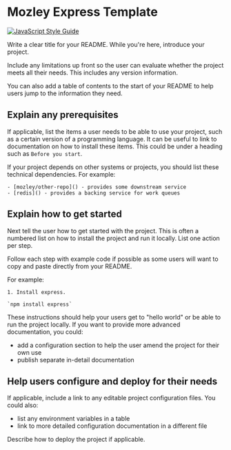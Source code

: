 # Mozley Express Template

[![JavaScript Style Guide](https://cdn.rawgit.com/standard/standard/master/badge.svg)](https://github.com/standard/standard)

Write a clear title for your README. While you're here, introduce your project.

Include any limitations up front so the user can evaluate whether the project meets all their
needs. This includes any version information.

You can also add a table of contents to the start of your README to help users jump to the
information they need.

## Explain any prerequisites

If applicable, list the items a user needs to be able to use your project, such as a certain
version of a programming language. It can be useful to link to documentation on how to install
these items. This could be under a heading such as `Before you start`.

If your project depends on other systems or projects, you should list these technical
dependencies. For example:

```
- [mozley/other-repo]() - provides some downstream service
- [redis]() - provides a backing service for work queues
```

## Explain how to get started

Next tell the user how to get started with the project. This is often a numbered list on how to
install the project and run it locally. List one action per step.

Follow each step with example code if possible as some users will want to copy and paste directly
from your README.

For example:

```
1. Install express.

`npm install express`
```

These instructions should help your users get to "hello world" or be able to run the project
locally. If you want to provide more advanced documentation, you could:

- add a configuration section to help the user amend the project for their own use
- publish separate in-detail documentation

## Help users configure and deploy for their needs

If applicable, include a link to any editable project configuration files. You could also:

- list any environment variables in a table
- link to more detailed configuration documentation in a different file

Describe how to deploy the project if applicable.
